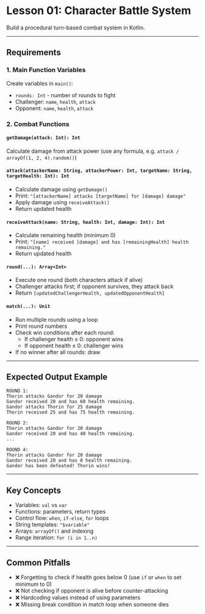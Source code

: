 # Lesson 01: Character Battle System

Build a procedural turn-based combat system in Kotlin.

---

## Requirements

### 1. Main Function Variables

Create variables in `main()`:
- `rounds: Int` - number of rounds to fight
- Challenger: `name`, `health`, `attack`
- Opponent: `name`, `health`, `attack`

### 2. Combat Functions

#### `getDamage(attack: Int): Int`
Calculate damage from attack power (use any formula, e.g. `attack / arrayOf(1, 2, 4).random()`)

#### `attack(attackerName: String, attackerPower: Int, targetName: String, targetHealth: Int): Int`
- Calculate damage using `getDamage()`
- Print: `"[attackerName] attacks [targetName] for [damage] damage"`
- Apply damage using `receiveAttack()`
- Return updated health

#### `receiveAttack(name: String, health: Int, damage: Int): Int`
- Calculate remaining health (minimum 0)
- Print: `"[name] received [damage] and has [remainingHealth] health remaining."`
- Return updated health

#### `round(...): Array<Int>`
- Execute one round (both characters attack if alive)
- Challenger attacks first; if opponent survives, they attack back
- Return `[updatedChallengerHealth, updatedOpponentHealth]`

#### `match(...): Unit`
- Run multiple rounds using a loop
- Print round numbers
- Check win conditions after each round:
  - If challenger health ≤ 0: opponent wins
  - If opponent health ≤ 0: challenger wins
- If no winner after all rounds: draw

---

## Expected Output Example

```
ROUND 1:
Thorin attacks Gandor for 20 damage
Gandor received 20 and has 60 health remaining.
Gandor attacks Thorin for 25 damage
Thorin received 25 and has 75 health remaining.

ROUND 2:
Thorin attacks Gandor for 20 damage
Gandor received 20 and has 40 health remaining.
...

ROUND 4:
Thorin attacks Gandor for 20 damage
Gandor received 20 and has 0 health remaining.
Gandor has been defeated! Thorin wins!
```

---

## Key Concepts

- Variables: `val` vs `var`
- Functions: parameters, return types
- Control flow: `when`, `if-else`, `for` loops
- String templates: `"$variable"`
- Arrays: `arrayOf()` and indexing
- Range iteration: `for (i in 1..n)`

---

## Common Pitfalls

- ❌ Forgetting to check if health goes below 0 (use `if` or `when` to set minimum to 0)
- ❌ Not checking if opponent is alive before counter-attacking
- ❌ Hardcoding values instead of using parameters
- ❌ Missing break condition in match loop when someone dies
